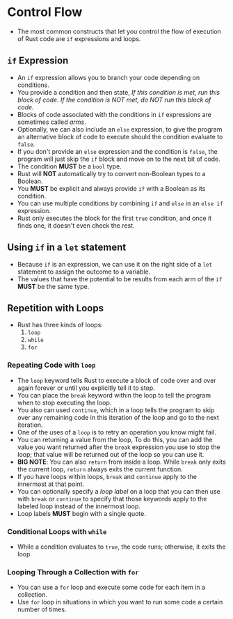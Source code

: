 # Control Flow

- The most common constructs that let you control the flow of execution of Rust code are `if` expressions and loops.

## `if` Expression

- An `if` expression allows you to branch your code depending on conditions.
- You provide a condition and then state, *If this condition is met, run this block of code. If the condition is NOT met, do NOT run this block of code.*
- Blocks of code associated with the conditions in `if` expressions are sometimes called *arms*.
- Optionally, we can also include an `else` expression, to give the program an alternative block of code to execute should the condition evaluate to `false`.
- If you don't provide an `else` expression and the condition is `false`, the program will just skip the `if` block and move on to the next bit of code.
- The condition **MUST** be a `bool` type.
- Rust will **NOT** automatically try to convert non-Boolean types to a Boolean.
- You **MUST** be explicit and always provide `if` with a Boolean as its condition.
- You can use multiple conditions by combining `if` and `else` in an `else if` expression.
- Rust only executes the block for the first `true` condition, and once it finds one, it doesn't even check the rest.

## Using `if` in a `let` statement

- Because `if` is an expression, we can use it on the right side of a `let` statement to assign the outcome to a variable.
- The values that have the potential to be results from each arm of the `if` **MUST** be the same type.

## Repetition with Loops

- Rust has three kinds of loops:
  1. `loop`
  2. `while`
  3. `for`

### Repeating Code with `loop`

- The `loop` keyword tells Rust to execute a block of code over and over again forever or until you explicitly tell it to stop.
- You can place the `break` keyword within the loop to tell the program when to stop executing the loop.
- You also can used `continue`, which in a loop tells the program to skip over any remaining code in this iteration of the loop and go to the next iteration.
- One of the uses of a `loop` is to retry an operation you know might fail.
- You can returning a value from the loop, To do this, you can add the value you want returned after the `break` expression you use to stop the loop; that value will be returned out of the loop so you can use it.
- **BIG NOTE**: You can also `return` from inside a loop. While `break` only exits the current loop, `return` always exits the current function.
- If you have loops within loops, `break` and `continue` apply to the innermost at that point.
- You can optionally specify a *loop label* on a loop that you can then use with `break` or `continue` to specify that those keywords apply to the labeled loop instead of the innermost loop.
- Loop labels **MUST** begin with a single quote.

### Conditional Loops with `while`

- While a condition evaluates to `true`, the code runs; otherwise, it exits the loop.

### Looping Through a Collection with `for`

- You can use a `for` loop and execute some code for each item in a collection.
- Use `for` loop in situations in which you want to run some code a certain number of times.
 
